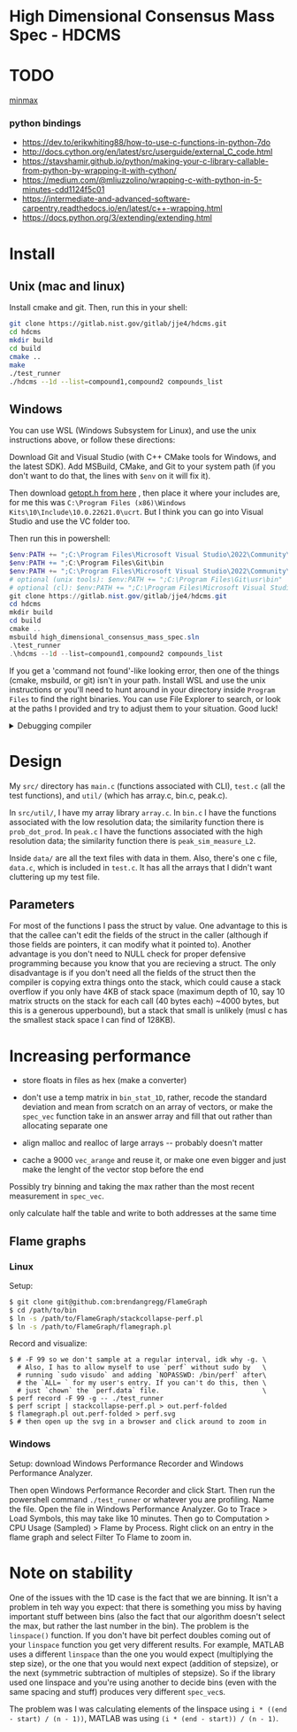 # High Dimensional Consensus Mass Spec - HDCMS

# TODO

[minmax](https://data.nist.gov/od/id/mds2-2418)

### python bindings

* https://dev.to/erikwhiting88/how-to-use-c-functions-in-python-7do
* http://docs.cython.org/en/latest/src/userguide/external_C_code.html
* https://stavshamir.github.io/python/making-your-c-library-callable-from-python-by-wrapping-it-with-cython/
* https://medium.com/@mliuzzolino/wrapping-c-with-python-in-5-minutes-cdd1124f5c01
* https://intermediate-and-advanced-software-carpentry.readthedocs.io/en/latest/c++-wrapping.html
* https://docs.python.org/3/extending/extending.html

# Install

## Unix (mac and linux)

Install cmake and git. Then, run this in your shell:

```bash
git clone https://gitlab.nist.gov/gitlab/jje4/hdcms.git
cd hdcms
mkdir build
cd build
cmake ..
make
./test_runner
./hdcms --1d --list=compound1,compound2 compounds_list
```

## Windows

You can use WSL (Windows Subsystem for Linux), and use the
unix instructions above, or follow these directions:

Download Git and Visual Studio (with C++ CMake tools for Windows,
and the latest SDK). Add MSBuild, CMake, and Git to your system
path (if you don't want to do that, the lines with `$env` on it
will fix it).

Then download [getopt.h from here](https://raw.githubusercontent.com/skandhurkat/Getopt-for-Visual-Studio/master/getopt.h)
, then place it where your includes are, for me this was
`C:\Program Files (x86)\Windows Kits\10\Include\10.0.22621.0\ucrt`. 
But I think you can go into Visual Studio and use the VC folder
too.

Then run this in powershell:

```powershell
$env:PATH += ";C:\Program Files\Microsoft Visual Studio\2022\Community\MSBuild\Current\Bin
$env:PATH += ";C:\Program Files\Git\bin
$env:PATH += ";C:\Program Files\Microsoft Visual Studio\2022\Community\Common7\IDE\CommonExtensions\Microsoft\CMake\Cmake\bin"
# optional (unix tools): $env:PATH += ";C:\Program Files\Git\usr\bin"
# optional (cl): $env:PATH += ";C:\Program Files\Microsoft Visual Studio\2022\Community\VC\Tools\MSVC\14.32.31326\bin\Hostx64\x64"
git clone https://gitlab.nist.gov/gitlab/jje4/hdcms.git
cd hdcms
mkdir build
cd build
cmake ..
msbuild high_dimensional_consensus_mass_spec.sln
.\test_runner
.\hdcms --1d --list=compound1,compound2 compounds_list
```

If you get a 'command not found'-like looking error, then one of
the things (cmake, msbuild, or git) isn't in your path. Install
WSL and use the unix instructions or you'll need to hunt around
in your directory inside `Program Files` to find the right
binaries. You can use File Explorer to search, or look at the
paths I provided and try to adjust them to your situation. Good
luck!

<details>
<summary>Debugging compiler</summary>
Notes: Probably irrelevant, but in order to compile something on
its own using `cl` (without cmake and everything that is setup
for this project), I needed to set up these environmental
variables (run in powershell):

```powershell
$env:INCLUDE = "C:\Program Files (x86)\Windows Kits\10\Include\10.0.22621.0\ucrt;C:\Program Files\Microsoft Visual Studio\2022\Community\VC\Tools\MSVC\14.32.31326\include;C:\Program Files (x86)\Windows Kits\10\Include\10.0.22621.0\shared;C:\Program Files (x86)\Windows Kits\10\Include\10.0.22621.0\um;C:\Program Files (x86)\Windows Kits\10\Include\10.0.22621.0\winrt;"
$env:LIB = "C:\Program Files (x86)\Windows Kits\10\Lib\10.0.22621.0\ucrt\x64;C:\Program Files\Microsoft Visual Studio\2022\Community\VC\Tools\MSVC\14.32.31326\lib\x64;C:\Program Files (x86)\Windows Kits\10\Lib\10.0.22621.0\um\x64;"
```
So they might be helpful if things aren't working.
</details>

# Design

My `src/` directory has `main.c` (functions associated with CLI),
`test.c` (all the test functions), and `util/` (which has array.c,
bin.c, peak.c). 

In `src/util/`, I have my array library `array.c`. In `bin.c` I have
the functions associated with the low resolution data; the
similarity function there is `prob_dot_prod`. In `peak.c` I have
the functions associated with the high resolution data; the
similarity function there is `peak_sim_measure_L2`.

Inside `data/` are all the text files with data in them.
Also, there's one c file, `data.c`, which is included in
`test.c`. It has all the arrays that I didn't want cluttering up
my test file.

## Parameters

For most of the functions I pass the struct by value. One
advantage to this is that the callee can't edit the fields of
the struct in the caller (although if those fields are pointers,
it can modify what it pointed to). Another advantage is you don't
need to NULL check for proper defensive programming because you
know that you are recieving a struct. The only
disadvantage is if you don't need all the fields of the struct
then the compiler is copying extra things onto the stack, which
could cause a stack overflow if you only have 4KB of stack space
(maximum depth of 10, say 10 matrix structs on the stack for each
call (40 bytes each) ~4000 bytes, but this is a generous
upperbound), but a stack that small is unlikely (musl c has the
smallest stack space I can find of 128KB).

# Increasing performance

* store floats in files as hex (make a converter)
* don't use a temp matrix in `bin_stat_1D`, rather, recode the
  standard deviation and mean from scratch on an array of
  vectors, or make the `spec_vec` function take in an answer
  array and fill that out rather than allocating separate one

* align malloc and realloc of large arrays -- probably doesn't matter
* cache a 9000 `vec_arange` and reuse it, or make one even bigger
  and just make the lenght of the vector stop before the end

Possibly try binning and taking the max rather than the most
recent measurement in `spec_vec`.

only calculate half the table and write to both addresses at the same time

## Flame graphs

### Linux

Setup: 

```bash
$ git clone git@github.com:brendangregg/FlameGraph
$ cd /path/to/bin
$ ln -s /path/to/FlameGraph/stackcollapse-perf.pl
$ ln -s /path/to/FlameGraph/flamegraph.pl
```

Record and visualize:

```
$ # -F 99 so we don't sample at a regular interval, idk why -g. \
  # Also, I has to allow myself to use `perf` without sudo by   \
  # running `sudo visudo` and adding `NOPASSWD: /bin/perf` after\
  # the `ALL= ` for my user's entry. If you can't do this, then \
  # just `chown` the `perf.data` file.                          \
$ perf record -F 99 -g -- ./test_runner
$ perf script | stackcollapse-perf.pl > out.perf-folded
$ flamegraph.pl out.perf-folded > perf.svg
$ # then open up the svg in a browser and click around to zoom in
```

### Windows

Setup: download Windows Performance Recorder and Windows
Performance Analyzer.

Then open Windows Performance Recorder and click Start. Then run
the powershell command `./test_runner` or whatever you are
profiling. Name the file. Open the file in Windows Performance 
Analyzer. Go to Trace > Load Symbols, this may take like 10
minutes. Then go to Computation > CPU Usage (Sampled) > Flame by
Process. Right click on an entry in the flame graph and select
Filter To Flame to zoom in.

# Note on stability

One of the issues with the 1D case is the fact that we are
binning. It isn't a problem in teh way you expect: that there is
something you miss by having important stuff between bins (also
the fact that our algorithm doesn't select the max, but rather
the last number in the bin). The problem is the `linspace()`
function. If you don't have bit perfect doubles coming out of
your `linspace` function you get very different results. For
example, MATLAB uses a different `linspace` than the one you
would expect (multiplying the step size), or the one that you
would next expect (addition of stepsize), or the next (symmetric
subtraction of multiples of stepsize). So if the library used one
linspace and you're using another to decide bins (even with the
same spacing and stuff) produces very different `spec_vec`s.

The problem was I was calculating elements of the linspace using
`i * ((end - start) / (n - 1))`, MATLAB was using 
`(i * (end - start)) / (n - 1)`.

